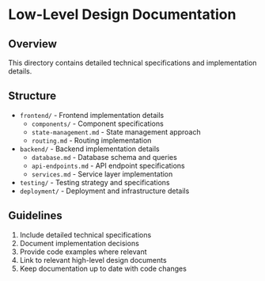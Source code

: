 # Low-Level Design Documentation

## Overview
This directory contains detailed technical specifications and implementation details.

## Structure
- `frontend/` - Frontend implementation details
  - `components/` - Component specifications
  - `state-management.md` - State management approach
  - `routing.md` - Routing implementation
- `backend/` - Backend implementation details
  - `database.md` - Database schema and queries
  - `api-endpoints.md` - API endpoint specifications
  - `services.md` - Service layer implementation
- `testing/` - Testing strategy and specifications
- `deployment/` - Deployment and infrastructure details

## Guidelines
1. Include detailed technical specifications
2. Document implementation decisions
3. Provide code examples where relevant
4. Link to relevant high-level design documents
5. Keep documentation up to date with code changes 